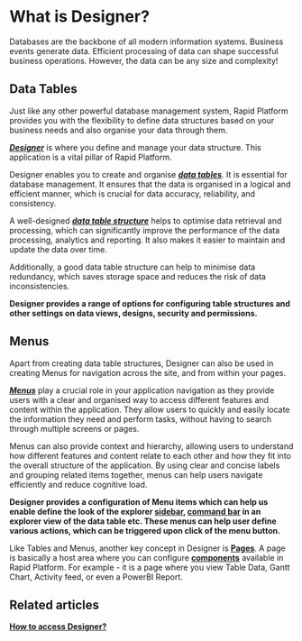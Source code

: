 # What is Designer?

Databases are the backbone of all modern information systems. Business events generate data. Efficient processing of data can shape successful business operations. However, the data can be any size and complexity!

## Data Tables

Just like any other powerful database management system, Rapid Platform provides you with the flexibility to define data structures based on your business needs and also organise your data through them.

[***Designer***](/docs/Rapid/3-User%20Manual/Glossary/glossary.md#designer "Designer") is where you define and manage your data structure. This application is a vital pillar of Rapid Platform.

Designer enables you to create and organise [***data tables***](/docs/Rapid/3-User%20Manual/Glossary/glossary.md#data-table "Data Table"). It is essential for database management. It ensures that the data is organised in a logical and efficient manner, which is crucial for data accuracy, reliability, and consistency.

A well-designed [***data table structure***](/docs/Rapid/3-User%20Manual/Glossary/glossary.md#data-table "Data Table") helps to optimise data retrieval and processing, which can significantly improve the performance of the data processing, analytics and reporting. It also makes it easier to maintain and update the data over time.

Additionally, a good data table structure can help to minimise data redundancy, which saves storage space and reduces the risk of data inconsistencies.

**Designer provides a range of options for configuring table structures and other settings on data views, designs, security and permissions.**

## Menus

Apart from creating data table structures, Designer can also be used in creating Menus for navigation across the site, and from within your pages.

[***Menus***](/docs/Rapid/3-User%20Manual/Glossary/glossary.md#menu "Menu") play a crucial role in your application navigation as they provide users with a clear and organised way to access different features and content within the application. They allow users to quickly and easily locate the information they need and perform tasks, without having to search through multiple screens or pages.  
  
Menus can also provide context and hierarchy, allowing users to understand how different features and content relate to each other and how they fit into the overall structure of the application. By using clear and concise labels and grouping related items together, menus can help users navigate efficiently and reduce cognitive load.  
  
**Designer provides a configuration of Menu items which can help us enable define the look of the explorer [sidebar](https://docs.rapidplatform.com/books/glossary/page/sidebar "Sidebar"), [command bar](https://docs.rapidplatform.com/books/glossary/page/command-bar "How to configure a Menu button in a command bar?") in an explorer view of the data table etc. These menus can help user define various actions, which can be triggered upon click of the menu button.**

Like Tables and Menus, another key concept in Designer is **[Pages](https://docs.rapidplatform.com/books/glossary/page/page "Page")**. A page is basically a host area where you can configure **[components](https://docs.rapidplatform.com/books/glossary/page/page "Page")** available in Rapid Platform. For example - it is a page where you view Table Data, Gantt Chart, Activity feed, or even a PowerBI Report.

## **Related articles**

[**How to access Designer?**](/docs/Rapid/3-User%20Manual/3-Designer/2-how-to-access-designer/2-how-to-access-designer.md "How to access Designer (Dezigna application)?")

